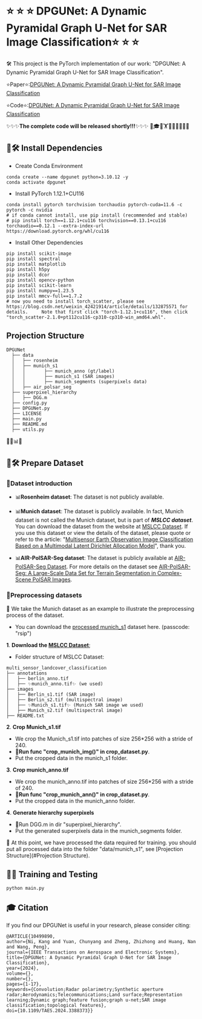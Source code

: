 # ⭐ ⭐ ⭐ DPGUNet: A Dynamic Pyramidal Graph U-Net for SAR Image Classification⭐ ⭐ ⭐ 
🛠️ This project is the PyTorch implementation of our work: "DPGUNet: A Dynamic Pyramidal Graph U-Net for SAR Image Classification".

⭐Paper⭐:[DPGUNet: A Dynamic Pyramidal Graph U-Net for SAR Image Classification](https://ieeexplore.ieee.org/document/10499890 "DPGUNet: A Dynamic Pyramidal Graph U-Net for SAR Image Classification")

⭐Code⭐:[DPGUNet: A Dynamic Pyramidal Graph U-Net for SAR Image Classification](https://github.com/RSIP-NJUPT/DPGUNet "DPGUNet: A Dynamic Pyramidal Graph U-Net for SAR Image Classification")

✨✨✨**The complete code will be released shortly!!!**✨✨✨
🙏🎓🧪🏋️🚩💾💾🦌🐍💓
## 📘🛠️ Install Dependencies

* Create Conda Environment

```shell
conda create --name dpgunet python=3.10.12 -y
conda activate dpgunet
```

* Install PyTorch 1.12.1+CU116

```shell
conda install pytorch torchvision torchaudio pytorch-cuda=11.6 -c pytorch -c nvidia
# if conda cannot install, use pip install (recommended and stable)
# pip install torch==1.12.1+cu116 torchvision==0.13.1+cu116 torchaudio==0.12.1 --extra-index-url https://download.pytorch.org/whl/cu116
```

* Install Other Dependencies

```shell
pip install scikit-image
pip install spectral
pip install matplotlib
pip install h5py
pip install dcor
pip install opencv-python
pip install scikit-learn
pip install numpy==1.23.5
pip install mmcv-full==1.7.2
# now you need to install torch_scatter, please see https://blog.csdn.net/weixin_42421914/article/details/132875571 for details.     Note that first click "torch-1.12.1+cu116", then click "torch_scatter-2.1.0+pt112cu116-cp310-cp310-win_amd64.whl".
```
## Projection Structure <a id="1"></a>
```shell
DPGUNet
  ├── data  
  │   ├── rosenheim  
  │   ├── munich_s1  
  │   │       ├── munich_anno (gt/label)  
  │   │       ├── munich_s1 (SAR images)  
  │   │       ├── munich_segments (superpixels data)  
  │   ├── air_polsar_seg  
  ├── superpixel_hierarchy  
  │   ├── DGG.m  
  ├── config.py  
  ├── DPGUNet.py  
  ├── LICENSE  
  ├── main.py  
  ├── README.md  
  ├── utils.py  
```

👀🚀📊✨
## 📘🛠️ Prepare Dataset
### 📄Dataset introduction
- 📊**Rosenheim dataset**: The dataset is not publicly available.

- 📊**Munich dataset**: The dataset is publicly available. In fact, Munich dataset is not called the Munich dataset, but is part of ***MSLCC dataset***. You can download the dataset from the website at [MSLCC Dataset](https://www.dlr.de/eoc/en/desktopdefault.aspx/tabid-12760/22294_read-51180/ "MSLCC Dataset"). If you use this dataset or view the details of the dataset, please quote or refer to the article: "[Multisensor Earth Observation Image Classification Based on a Multimodal Latent Dirichlet Allocation Model]([10.1109/LGRS.2018.2794511](https://ieeexplore.ieee.org/document/8278834) "Multisensor Earth Observation Image Classification Based on a Multimodal Latent Dirichlet Allocation Model")", thank you.

- 📊**AIR-PolSAR-Seg dataset**: The dataset is publicly available at [AIR-PolSAR-Seg Dataset](https://github.com/AICyberTeam/AIR-PolSAR-Seg "AIR-PolSAR-Seg Dataset"). For more details on the dataset see [AIR-PolSAR-Seg: A Large-Scale Data Set for Terrain Segmentation in Complex-Scene PolSAR Images](https://ieeexplore.ieee.org/document/9765389/ "AIR-PolSAR-Seg: A Large-Scale Data Set for Terrain Segmentation in Complex-Scene PolSAR Images").

### 📄Preprocessing datasets
👀 We take the Munich dataset as an example to illustrate the preprocessing process of the dataset. 

- You can download the [processed munich_s1](https://pan.baidu.com/s/1IziSwUmzf7AajIaqUUJb2w "") dataset here. (passcode: "rsip")   


**1**. **Download the [MSLCC Dataset](https://www.dlr.de/eoc/en/desktopdefault.aspx/tabid-12760/22294_read-51180/ "MSLCC Dataset")**;
- Folder structure of MSLCC Dataset:
```shell
multi_sensor_landcover_classification  
├── annotations  
│   ├── berlin_anno.tif  
│   ├── ✨munich_anno.tif✨ (we used)  
├── images  
│   ├── Berlin_s1.tif (SAR image)  
│   ├── Berlin_s2.tif (multispectral image)  
│   ├── ✨Munich_s1.tif✨ (Munich SAR image we used)  
│   ├── Munich_s2.tif (multispectral image)  
├── README.txt  
```
**2**. **Crop Munich_s1.tif**
- We crop the Munich_s1.tif into patches of size 256*256 with a stride of 240. 
- 🚀**Run func "crop_munich_img()" in crop_dataset.py**.
- Put the cropped data in the munich_s1 folder.


**3**. **Crop munich_anno.tif**
- We crop the munich_anno.tif into patches of size 256*256 with a stride of 240. 
- 🚀**Run func "crop_munich_ann()" in crop_dataset.py**.
- Put the cropped data in the munich_anno folder.


**4**. **Generate hierarchy superpixels**
- 🚀Run DGG.m in dir "superpixel_hierarchy".
- Put the generated superpixels data in the munich_segments folder.


👀 At this point, we have processed the data required for training. you should put all processed data into the folder "data/munich_s1", see [Projection Structure](#Projection Structure).

## 📘🚀 Training and Testing
```shell
python main.py
```


## 🎓 Citation
  If you find our DPGUNet is useful in your research, please consider citing:
  ```shell
  @ARTICLE{10499890,
  author={Ni, Kang and Yuan, Chunyang and Zheng, Zhizhong and Huang, Nan and Wang, Peng},
  journal={IEEE Transactions on Aerospace and Electronic Systems}, 
  title={DPGUNet: A Dynamic Pyramidal Graph U-Net for SAR Image Classification}, 
  year={2024},
  volume={},
  number={},
  pages={1-17},
  keywords={Convolution;Radar polarimetry;Synthetic aperture radar;Aerodynamics;Telecommunications;Land surface;Representation learning;Dynamic graph;feature fusion;graph u-net;SAR image classification;topological features},
  doi={10.1109/TAES.2024.3388373}}

  ```

